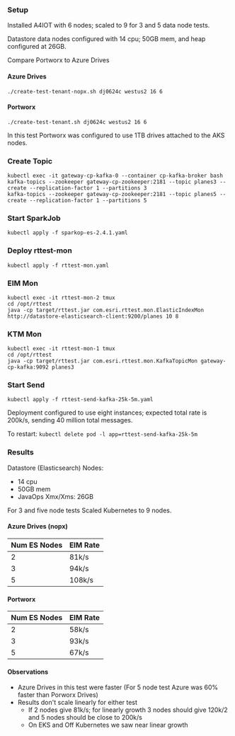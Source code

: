 ### Setup

Installed A4IOT with 6 nodes; scaled to 9 for 3 and 5 data node tests.

Datastore data nodes configured with 14 cpu; 50GB mem, and heap configured at 26GB.

Compare Portworx to Azure Drives

#### Azure Drives 

```
./create-test-tenant-nopx.sh dj0624c westus2 16 6
```

#### Portworx

```
./create-test-tenant.sh dj0624c westus2 16 6
```

In this test Portworx was configured to use 1TB drives attached to the AKS nodes.  

### Create Topic

```
kubectl exec -it gateway-cp-kafka-0 --container cp-kafka-broker bash
kafka-topics --zookeeper gateway-cp-zookeeper:2181 --topic planes3 --create --replication-factor 1 --partitions 3
kafka-topics --zookeeper gateway-cp-zookeeper:2181 --topic planes5 --create --replication-factor 1 --partitions 5
```

### Start SparkJob

```
kubectl apply -f sparkop-es-2.4.1.yaml
```

### Deploy rttest-mon

```
kubectl apply -f rttest-mon.yaml
```

### EIM Mon

```
kubectl exec -it rttest-mon-2 tmux
cd /opt/rttest
java -cp target/rttest.jar com.esri.rttest.mon.ElasticIndexMon http://datastore-elasticsearch-client:9200/planes 10 8
```

### KTM Mon

```
kubectl exec -it rttest-mon-1 tmux
cd /opt/rttest
java -cp target/rttest.jar com.esri.rttest.mon.KafkaTopicMon gateway-cp-kafka:9092 planes3
```

### Start Send

```
kubectl apply -f rttest-send-kafka-25k-5m.yaml
```

Deployment configured to use eight instances; expected total rate is 200k/s, sending 40 million total messages.

To restart: ``kubectl delete pod -l app=rttest-send-kafka-25k-5m``


### Results


Datastore (Elasticsearch) Nodes: 
- 14 cpu
- 50GB mem
- JavaOps Xmx/Xms: 26GB

For 3 and five node tests Scaled Kubernetes to 9 nodes.

#### Azure Drives (nopx)

|Num ES Nodes|EIM Rate|
|------------|--------|
|2           |81k/s   |
|3           |94k/s   |
|5           |108k/s  |


#### Portworx 

|Num ES Nodes|EIM Rate|
|------------|--------|
|2           |58k/s   |
|3           |93k/s   |
|5           |67k/s   |


#### Observations

- Azure Drives in this test were faster (For 5 node test Azure was 60% faster than Porworx Drives)
- Results don't scale linearly for either test
  - If 2 nodes give 81k/s; for linearly growth 3 nodes should give 120k/2 and 5 nodes should be close to 200k/s
  - On EKS and Off Kubernetes we saw near linear growth


